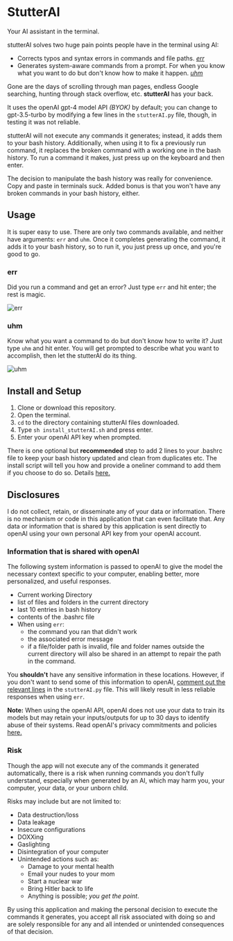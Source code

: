 # StutterAI
Your AI assistant in the terminal.  
  
stutterAI solves two huge pain points people have in the terminal using AI:  
* Corrects typos and syntax errors in commands and file paths. *[err](#err)*
* Generates system-aware commands from a prompt. For when you know what you want to do but don't know how to make it happen. *[uhm](#uhm)*
  
Gone are the days of scrolling through man pages, endless Google searching, hunting through stack overflow, etc.  **stutterAI** has your back.  

It uses the openAI gpt-4 model API *(BYOK)* by default; you can change to gpt-3.5-turbo by modifying a few lines in the `stutterAI.py` file, though, in testing it was not reliable.  

stutterAI will not execute any commands it generates; instead, it adds them to your bash history. Additionally, when using it to fix a previously run command, it replaces the broken command with a working one in the bash history. To run a command it makes, just press up on the keyboard and then enter.  
  
The decision to manipulate the bash history was really for convenience. Copy and paste in terminals suck. Added bonus is that you won't have any broken commands in your bash history, either.  
  
## Usage
It is super easy to use. There are only two commands available, and neither have arguments: `err` and `uhm`. Once it completes generating the command, it adds it to your bash history, so to run it, you just press up once, and you're good to go.  

### err
Did you run a command and get an error? Just type `err` and hit enter; the rest is magic.  

![err](https://github.com/CyberDefend3r/stutterAI/assets/22669390/be4d7a18-f03f-4a8b-9df2-7c074c56d652)  
  
### uhm
Know what you want a command to do but don't know how to write it? Just type `uhm` and hit enter. You will get prompted to describe what you want to accomplish, then let the stutterAI do its thing.  
  
![uhm](https://github.com/CyberDefend3r/stutterAI/assets/22669390/01182918-8f38-488a-b958-b8dcb680775e)  
  
## Install and Setup

1. Clone or download this repository.
2. Open the terminal.
3. `cd` to the directory containing stutterAI files downloaded.
4. Type `sh install_stutterAI.sh` and press enter.
5. Enter your openAI API key when prompted.

There is one optional but **recommended** step to add 2 lines to your .bashrc file to keep your bash history updated and clean from duplicates etc. The install script will tell you how and provide a oneliner command to add them if you choose to do so. Details [here.](https://www.geeksforgeeks.org/histcontrol-command-in-linux-with-examples/#)
   
## Disclosures
I do not collect, retain, or disseminate any of your data or information. There is no mechanism or code in this application that can even facilitate that. Any data or information that is shared by this application is sent directly to openAI using your own personal API key from your openAI account.

### Information that is shared with openAI
The following system information is passed to openAI to give the model the necessary context specific to your computer, enabling better, more personalized, and useful responses.  
* Current working Directory
* list of files and folders in the current directory
* last 10 entries in bash history
* contents of the .bashrc file
* When using `err`:
  * the command you ran that didn't work
  * the associated error message
  * if a file/folder path is invalid, file and folder names outside the current directory will also be shared in an attempt to repair the path in the command.

You **shouldn't** have any sensitive information in these locations. However, if you don't want to send some of this information to openAI, [comment out the relevant lines](https://github.com/CyberDefend3r/stutterAI/blob/acfe985baef10af83f53e957ad6b3abb0b2f492d/stutterAI.py#L34) in the `stutterAI.py` file. This will likely result in less reliable responses when using `err`.  
  
**Note:** When using the openAI API, openAI does not use your data to train its models but may retain your inputs/outputs for up to 30 days to identify abuse of their systems. Read openAI's privacy commitments and policies [here.](https://openai.com/enterprise-privacy)  
  
### Risk
Though the app will not execute any of the commands it generated automatically, there is a risk when running commands you don't fully understand, especially when generated by an AI, which may harm you, your computer, your data, or your unborn child.  
  
Risks may include but are not limited to:  
* Data destruction/loss
* Data leakage
* Insecure configurations
* DOXXing 
* Gaslighting
* Disintegration of your computer
* Unintended actions such as:
  * Damage to your mental health
  * Email your nudes to your mom
  * Start a nuclear war
  * Bring Hitler back to life
  * Anything is possible; *you get the point*.

By using this application and making the personal decision to execute the commands it generates, you accept all risk associated with doing so and are solely responsible for any and all intended or unintended consequences of that decision.

